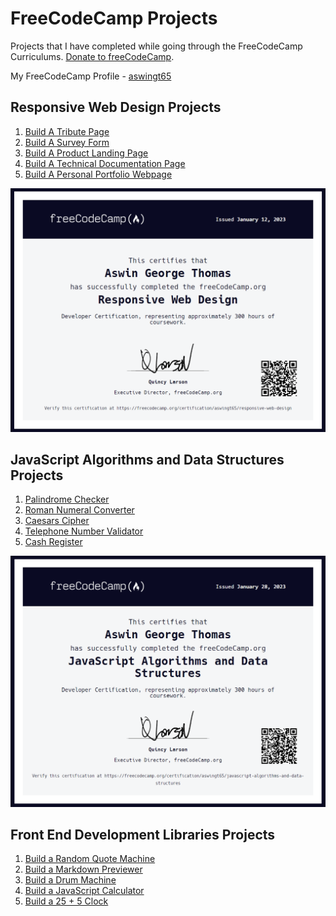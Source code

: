 # FreeCodeCamp Projects
Projects that I have completed while going through the FreeCodeCamp Curriculums.
[Donate to freeCodeCamp](https://donate.freecodecamp.org/).

My FreeCodeCamp Profile - [aswingt65](https://www.freecodecamp.org/aswingt65)


## Responsive Web Design Projects
   1. [Build A Tribute Page](https://github.com/aswingt65/freecodecamp-projects/tree/main/Responsive-Web-Design-Projects/Build%20a%20Tribute%20Page)
   2. [Build A Survey Form](https://github.com/aswingt65/freecodecamp-projects/tree/main/Responsive-Web-Design-Projects/Build%20a%20Survey%20Form)
   3. [Build A Product Landing Page](https://github.com/aswingt65/freecodecamp-projects/tree/main/Responsive-Web-Design-Projects/Build%20a%20Product%20Landing%20Page)
   4. [Build A Technical Documentation Page](https://github.com/aswingt65/freecodecamp-projects/tree/main/Responsive-Web-Design-Projects/Build%20a%20Technical%20Documentation%20Page)
   5. [Build A Personal Portfolio Webpage](https://github.com/aswingt65/freecodecamp-projects/tree/main/Responsive-Web-Design-Projects/Build%20a%20Personal%20Portfolio%20Webpage)
   
   ![Alt text](/Certifications/web-responsive-design.png?raw=true "Responsive Web Design Certification")


## JavaScript Algorithms and Data Structures Projects
   1. [Palindrome Checker](https://github.com/aswingt65/freecodecamp-projects/blob/main/JavaScript-Algorithms-and-Data-Structures-Projects/Palindrome_Checker.js)
   2. [Roman Numeral Converter](https://github.com/aswingt65/freecodecamp-projects/blob/main/JavaScript-Algorithms-and-Data-Structures-Projects/Roman_Numeral_Converter.js)
   3. [Caesars Cipher](https://github.com/aswingt65/freecodecamp-projects/blob/main/JavaScript-Algorithms-and-Data-Structures-Projects/Caesars_Cipher.js)
   4. [Telephone Number Validator](https://github.com/aswingt65/freecodecamp-projects/blob/main/JavaScript-Algorithms-and-Data-Structures-Projects/Telephone_Number_Validator.js)
   5. [Cash Register](https://github.com/aswingt65/freecodecamp-projects/blob/main/JavaScript-Algorithms-and-Data-Structures-Projects/Cash_Register.js)
   
   ![Alt text](/Certifications/javascript-algorithms-and-data-structures.png?raw=true "JavaScript Algorithms and Data Structures Certification")
   
   
## Front End Development Libraries Projects
   1. [Build a Random Quote Machine](https://github.com/aswingt65/FreeCodeCamp-Projects/tree/main/Front-End-Development-Libraries-Projects/Build%20a%20Random%20Quote%20Machine)
   2. [Build a Markdown Previewer](https://github.com/aswingt65/FreeCodeCamp-Projects/tree/main/Front-End-Development-Libraries-Projects/Build%20a%20Markdown%20Previewer)
   3. [Build a Drum Machine](https://github.com/aswingt65/FreeCodeCamp-Projects/tree/main/Front-End-Development-Libraries-Projects/Build%20a%20Drum%20Machine)
   4. [Build a JavaScript Calculator](https://github.com/aswingt65/FreeCodeCamp-Projects/tree/main/Front-End-Development-Libraries-Projects/Build%20a%20JavaScript%20Calculator)
   5. [Build a 25 + 5 Clock](https://github.com/aswingt65/FreeCodeCamp-Projects/tree/main/Front-End-Development-Libraries-Projects/Build%20a%2025%20%2B%205%20Clock)
